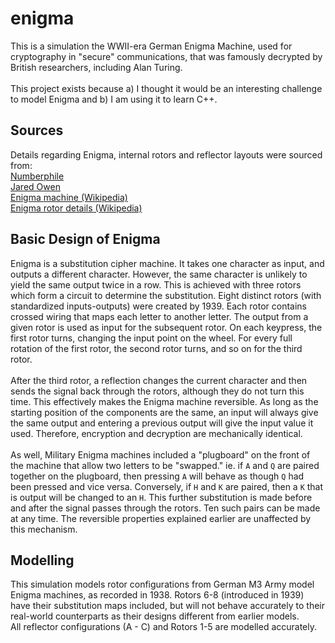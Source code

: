 # enigma

This is a simulation the WWII-era German Enigma Machine, used for cryptography in "secure" communications,
that was famously decrypted by British researchers, including Alan Turing.
<br><br>
This project exists because a) I thought it would be an interesting challenge to model Enigma and 
b) I am using it to learn C++.

## Sources
Details regarding Enigma, internal rotors and reflector layouts were sourced from: <br>
[Numberphile](https://youtube.com/numberphile)<br>
[Jared Owen](https://youtube.com/watch?v=ybkkiGtJmkM)<br>
[Enigma machine (Wikipedia)](https://wikipedia.org/wiki/Enigma_machine)<br>
[Enigma rotor details (Wikipedia)](https://wikipedia.org/wiki/Enigma_rotor_details)<br>

## Basic Design of Enigma
Enigma is a substitution cipher machine. It takes one character as input, and outputs a different
character. However, the same character is unlikely to yield the same output twice in a row. This is 
achieved with three rotors which form a circuit to determine the substitution. Eight distinct rotors (with 
standardized inputs-outputs) were created by 1939. Each rotor contains crossed wiring that maps each letter to 
another letter. The output from a given rotor is used as input for the subsequent rotor. On each keypress, the 
first rotor turns, changing the input point on the wheel. For every full rotation of the first rotor, the second 
rotor turns, and so on for the third rotor.
<br><br>
After the third rotor, a reflection changes the current character and then sends the signal back through the rotors, although
they do not turn this time. This effectively makes the Enigma machine reversible. As long as the starting position of the components
are the same, an input will always give the same output and entering a previous output will give the input value it used. 
Therefore, encryption and decryption are mechanically identical.
<br><br>
As well, Military Enigma machines included a "plugboard" on the front of the machine that allow two letters to be "swapped."
ie. if `A` and `Q` are paired together on the plugboard, then pressing `A` will behave as though `Q` had been pressed
and vice versa. Conversely, if `H` and `K` are paired, then a `K` that is output will be changed to an `H`.
This further substitution is made before and after the signal passes through the rotors. Ten such
pairs can be made at any time. The reversible properties explained earlier are unaffected by this mechanism.


## Modelling
This simulation models rotor configurations from German M3 Army model Enigma machines, as recorded in 1938. 
Rotors 6-8 (introduced in 1939) have their substitution maps included, but will not behave accurately to their 
real-world counterparts as their designs different from earlier models.
<br>
All reflector configurations (A - C) and Rotors 1-5 are modelled accurately.